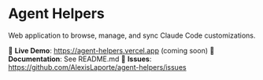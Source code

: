 # Agent Helpers

Web application to browse, manage, and sync Claude Code customizations.

🔗 **Live Demo**: https://agent-helpers.vercel.app (coming soon)
📖 **Documentation**: See README.md
🐛 **Issues**: https://github.com/AlexisLaporte/agent-helpers/issues

